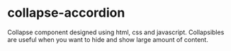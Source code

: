 # collapse-accordion
Collapse component designed using html, css and javascript. Collapsibles are useful when you want to hide and show large amount of content. 
